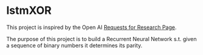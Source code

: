 # lstmXOR

This project is inspired by the Open AI [Requests for Research Page](https://openai.com/index/requests-for-research-2/). 

The purpose of this project is to build a Recurrent Neural Network s.t. given a sequence of binary numbers it determines its parity. 